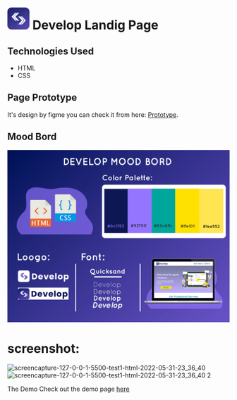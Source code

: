 
# <img src="img/logo.png" width="50px"> Develop Landig Page


## Technologies Used
* HTML
* CSS

## Page Prototype
It's design by figme you can check it from here: 
<a href= 'https://www.figma.com/proto/sUorW4M7CYPh0XkbgHWTs8/Develop-Project?node-id=1%3A2'>Prototype</a>. 

## Mood Bord 
<img src="img/maintoMB.jpg">

# screenshot:
![screencapture-127-0-0-1-5500-test1-html-2022-05-31-23_36_40](https://user-images.githubusercontent.com/71190859/171283088-e9f1200a-fe35-4a1b-8ce1-a78424e4f63b.jpg)
![screencapture-127-0-0-1-5500-test1-html-2022-05-31-23_36_40 2](https://user-images.githubusercontent.com/71190859/171281828-e5c5688e-1a0b-4097-983a-c7e523382493.jpg)

The Demo
Check out the demo page [here](http://127.0.0.1:5500/test1.html)
